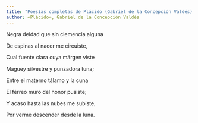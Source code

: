 ```yaml
---
title: "Poesías completas de Plácido (Gabriel de la Concepción Valdés)."
author: «Plácido», Gabriel de la Concepción Valdés
---
```

<div data-schema-version="8"><p>Negra deidad que sin clemencia alguna</p> <p>De espinas al nacer me circuiste,</p> <p> Cual fuente clara cuya márgen viste</p> <p> Maguey silvestre y punzadora tuna; </p> <p>Entre el materno tálamo y la cuna</p> <p>El férreo muro del honor pusiste; </p> <p>Y acaso hasta las nubes me subiste, </p> <p>Por verme descender desde la luna.</p> </div>